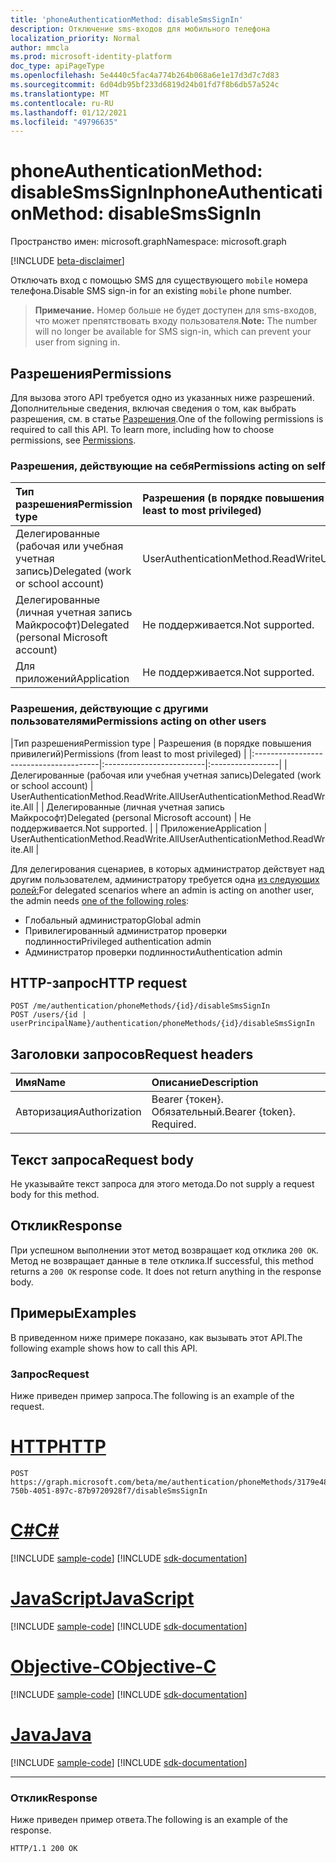 ```yaml
---
title: 'phoneAuthenticationMethod: disableSmsSignIn'
description: Отключение sms-входов для мобильного телефона
localization_priority: Normal
author: mmcla
ms.prod: microsoft-identity-platform
doc_type: apiPageType
ms.openlocfilehash: 5e4440c5fac4a774b264b068a6e1e17d3d7c7d83
ms.sourcegitcommit: 6d04db95bf233d6819d24b01fd7f8b6db57a524c
ms.translationtype: MT
ms.contentlocale: ru-RU
ms.lasthandoff: 01/12/2021
ms.locfileid: "49796635"
---
```

# <a name="phoneauthenticationmethod-disablesmssignin"></a><span data-ttu-id="91b07-103">phoneAuthenticationMethod: disableSmsSignIn</span><span class="sxs-lookup"><span data-stu-id="91b07-103">phoneAuthenticationMethod: disableSmsSignIn</span></span>

<span data-ttu-id="91b07-104">Пространство имен: microsoft.graph</span><span class="sxs-lookup"><span data-stu-id="91b07-104">Namespace: microsoft.graph</span></span>

[!INCLUDE [beta-disclaimer](../../includes/beta-disclaimer.md)]

<span data-ttu-id="91b07-105">Отключать вход с помощью SMS для существующего `mobile` номера телефона.</span><span class="sxs-lookup"><span data-stu-id="91b07-105">Disable SMS sign-in for an existing `mobile` phone number.</span></span> 

><span data-ttu-id="91b07-106">**Примечание.** Номер больше не будет доступен для sms-входов, что может препятствовать входу пользователя.</span><span class="sxs-lookup"><span data-stu-id="91b07-106">**Note:** The number will no longer be available for SMS sign-in, which can prevent your user from signing in.</span></span>

## <a name="permissions"></a><span data-ttu-id="91b07-107">Разрешения</span><span class="sxs-lookup"><span data-stu-id="91b07-107">Permissions</span></span>

<span data-ttu-id="91b07-p101">Для вызова этого API требуется одно из указанных ниже разрешений. Дополнительные сведения, включая сведения о том, как выбрать разрешения, см. в статье [Разрешения](/graph/permissions-reference).</span><span class="sxs-lookup"><span data-stu-id="91b07-p101">One of the following permissions is required to call this API. To learn more, including how to choose permissions, see [Permissions](/graph/permissions-reference).</span></span>

### <a name="permissions-acting-on-self"></a><span data-ttu-id="91b07-110">Разрешения, действующие на себя</span><span class="sxs-lookup"><span data-stu-id="91b07-110">Permissions acting on self</span></span>

|<span data-ttu-id="91b07-111">Тип разрешения</span><span class="sxs-lookup"><span data-stu-id="91b07-111">Permission type</span></span>      | <span data-ttu-id="91b07-112">Разрешения (в порядке повышения привилегий)</span><span class="sxs-lookup"><span data-stu-id="91b07-112">Permissions (from least to most privileged)</span></span>              |
|:---------------------------------------|:-------------------------|
| <span data-ttu-id="91b07-113">Делегированные (рабочая или учебная учетная запись)</span><span class="sxs-lookup"><span data-stu-id="91b07-113">Delegated (work or school account)</span></span>     | <span data-ttu-id="91b07-114">UserAuthenticationMethod.ReadWrite</span><span class="sxs-lookup"><span data-stu-id="91b07-114">UserAuthenticationMethod.ReadWrite</span></span> |
| <span data-ttu-id="91b07-115">Делегированные (личная учетная запись Майкрософт)</span><span class="sxs-lookup"><span data-stu-id="91b07-115">Delegated (personal Microsoft account)</span></span> | <span data-ttu-id="91b07-116">Не поддерживается.</span><span class="sxs-lookup"><span data-stu-id="91b07-116">Not supported.</span></span> |
| <span data-ttu-id="91b07-117">Для приложений</span><span class="sxs-lookup"><span data-stu-id="91b07-117">Application</span></span>                            | <span data-ttu-id="91b07-118">Не поддерживается.</span><span class="sxs-lookup"><span data-stu-id="91b07-118">Not supported.</span></span> |

### <a name="permissions-acting-on-other-users"></a><span data-ttu-id="91b07-119">Разрешения, действующие с другими пользователями</span><span class="sxs-lookup"><span data-stu-id="91b07-119">Permissions acting on other users</span></span>

|<span data-ttu-id="91b07-120">Тип разрешения</span><span class="sxs-lookup"><span data-stu-id="91b07-120">Permission type</span></span>      | <span data-ttu-id="91b07-121">Разрешения (в порядке повышения привилегий)</span><span class="sxs-lookup"><span data-stu-id="91b07-121">Permissions (from least to most privileged)</span></span>              |
|:---------------------------------------|:-------------------------|:-----------------|
| <span data-ttu-id="91b07-122">Делегированные (рабочая или учебная учетная запись)</span><span class="sxs-lookup"><span data-stu-id="91b07-122">Delegated (work or school account)</span></span>     | <span data-ttu-id="91b07-123">UserAuthenticationMethod.ReadWrite.All</span><span class="sxs-lookup"><span data-stu-id="91b07-123">UserAuthenticationMethod.ReadWrite.All</span></span> |
| <span data-ttu-id="91b07-124">Делегированные (личная учетная запись Майкрософт)</span><span class="sxs-lookup"><span data-stu-id="91b07-124">Delegated (personal Microsoft account)</span></span> | <span data-ttu-id="91b07-125">Не поддерживается.</span><span class="sxs-lookup"><span data-stu-id="91b07-125">Not supported.</span></span> |
| <span data-ttu-id="91b07-126">Приложение</span><span class="sxs-lookup"><span data-stu-id="91b07-126">Application</span></span>                            | <span data-ttu-id="91b07-127">UserAuthenticationMethod.ReadWrite.All</span><span class="sxs-lookup"><span data-stu-id="91b07-127">UserAuthenticationMethod.ReadWrite.All</span></span> |

<span data-ttu-id="91b07-128">Для делегирования сценариев, в которых администратор действует над другим пользователем, администратору требуется одна [из следующих ролей:](/azure/active-directory/users-groups-roles/directory-assign-admin-roles#available-roles)</span><span class="sxs-lookup"><span data-stu-id="91b07-128">For delegated scenarios where an admin is acting on another user, the admin needs [one of the following roles](/azure/active-directory/users-groups-roles/directory-assign-admin-roles#available-roles):</span></span>
* <span data-ttu-id="91b07-129">Глобальный администратор</span><span class="sxs-lookup"><span data-stu-id="91b07-129">Global admin</span></span>
* <span data-ttu-id="91b07-130">Привилегированный администратор проверки подлинности</span><span class="sxs-lookup"><span data-stu-id="91b07-130">Privileged authentication admin</span></span>
* <span data-ttu-id="91b07-131">Администратор проверки подлинности</span><span class="sxs-lookup"><span data-stu-id="91b07-131">Authentication admin</span></span>

## <a name="http-request"></a><span data-ttu-id="91b07-132">HTTP-запрос</span><span class="sxs-lookup"><span data-stu-id="91b07-132">HTTP request</span></span>

<!-- { "blockType": "ignored" } -->

```http
POST /me/authentication/phoneMethods/{id}/disableSmsSignIn
POST /users/{id | userPrincipalName}/authentication/phoneMethods/{id}/disableSmsSignIn
```

## <a name="request-headers"></a><span data-ttu-id="91b07-133">Заголовки запросов</span><span class="sxs-lookup"><span data-stu-id="91b07-133">Request headers</span></span>

| <span data-ttu-id="91b07-134">Имя</span><span class="sxs-lookup"><span data-stu-id="91b07-134">Name</span></span>          | <span data-ttu-id="91b07-135">Описание</span><span class="sxs-lookup"><span data-stu-id="91b07-135">Description</span></span>   |
|:--------------|:--------------|
| <span data-ttu-id="91b07-136">Авторизация</span><span class="sxs-lookup"><span data-stu-id="91b07-136">Authorization</span></span> | <span data-ttu-id="91b07-p102">Bearer {токен}. Обязательный.</span><span class="sxs-lookup"><span data-stu-id="91b07-p102">Bearer {token}. Required.</span></span> |

## <a name="request-body"></a><span data-ttu-id="91b07-139">Текст запроса</span><span class="sxs-lookup"><span data-stu-id="91b07-139">Request body</span></span>

<span data-ttu-id="91b07-140">Не указывайте текст запроса для этого метода.</span><span class="sxs-lookup"><span data-stu-id="91b07-140">Do not supply a request body for this method.</span></span>

## <a name="response"></a><span data-ttu-id="91b07-141">Отклик</span><span class="sxs-lookup"><span data-stu-id="91b07-141">Response</span></span>

<span data-ttu-id="91b07-p103">При успешном выполнении этот метод возвращает код отклика `200 OK`. Метод не возвращает данные в теле отклика.</span><span class="sxs-lookup"><span data-stu-id="91b07-p103">If successful, this method returns a `200 OK` response code. It does not return anything in the response body.</span></span>

## <a name="examples"></a><span data-ttu-id="91b07-144">Примеры</span><span class="sxs-lookup"><span data-stu-id="91b07-144">Examples</span></span>

<span data-ttu-id="91b07-145">В приведенном ниже примере показано, как вызывать этот API.</span><span class="sxs-lookup"><span data-stu-id="91b07-145">The following example shows how to call this API.</span></span>

### <a name="request"></a><span data-ttu-id="91b07-146">Запрос</span><span class="sxs-lookup"><span data-stu-id="91b07-146">Request</span></span>

<span data-ttu-id="91b07-147">Ниже приведен пример запроса.</span><span class="sxs-lookup"><span data-stu-id="91b07-147">The following is an example of the request.</span></span>

# <a name="http"></a>[<span data-ttu-id="91b07-148">HTTP</span><span class="sxs-lookup"><span data-stu-id="91b07-148">HTTP</span></span>](#tab/http)
<!-- {
  "blockType": "request",
  "name": "phoneauthenticationmethod_disablesmssignin"
}-->

```http
POST https://graph.microsoft.com/beta/me/authentication/phoneMethods/3179e48a-750b-4051-897c-87b9720928f7/disableSmsSignIn
```
# <a name="c"></a>[<span data-ttu-id="91b07-149">C#</span><span class="sxs-lookup"><span data-stu-id="91b07-149">C#</span></span>](#tab/csharp)
[!INCLUDE [sample-code](../includes/snippets/csharp/phoneauthenticationmethod-disablesmssignin-csharp-snippets.md)]
[!INCLUDE [sdk-documentation](../includes/snippets/snippets-sdk-documentation-link.md)]

# <a name="javascript"></a>[<span data-ttu-id="91b07-150">JavaScript</span><span class="sxs-lookup"><span data-stu-id="91b07-150">JavaScript</span></span>](#tab/javascript)
[!INCLUDE [sample-code](../includes/snippets/javascript/phoneauthenticationmethod-disablesmssignin-javascript-snippets.md)]
[!INCLUDE [sdk-documentation](../includes/snippets/snippets-sdk-documentation-link.md)]

# <a name="objective-c"></a>[<span data-ttu-id="91b07-151">Objective-C</span><span class="sxs-lookup"><span data-stu-id="91b07-151">Objective-C</span></span>](#tab/objc)
[!INCLUDE [sample-code](../includes/snippets/objc/phoneauthenticationmethod-disablesmssignin-objc-snippets.md)]
[!INCLUDE [sdk-documentation](../includes/snippets/snippets-sdk-documentation-link.md)]

# <a name="java"></a>[<span data-ttu-id="91b07-152">Java</span><span class="sxs-lookup"><span data-stu-id="91b07-152">Java</span></span>](#tab/java)
[!INCLUDE [sample-code](../includes/snippets/java/phoneauthenticationmethod-disablesmssignin-java-snippets.md)]
[!INCLUDE [sdk-documentation](../includes/snippets/snippets-sdk-documentation-link.md)]

---


### <a name="response"></a><span data-ttu-id="91b07-153">Отклик</span><span class="sxs-lookup"><span data-stu-id="91b07-153">Response</span></span>

<span data-ttu-id="91b07-154">Ниже приведен пример ответа.</span><span class="sxs-lookup"><span data-stu-id="91b07-154">The following is an example of the response.</span></span>
<!-- {
  "blockType": "response",
  "truncated": true,
  "@odata.type": "microsoft.graph.None"
} -->

```http
HTTP/1.1 200 OK
```

<!-- uuid: 16cd6b66-4b1a-43a1-adaf-3a886856ed98
2019-02-04 14:57:30 UTC -->
<!-- {
  "type": "#page.annotation",
  "description": "phoneAuthenticationMethod: disableSmsSignIn",
  "keywords": "",
  "section": "documentation",
  "tocPath": ""
}-->
